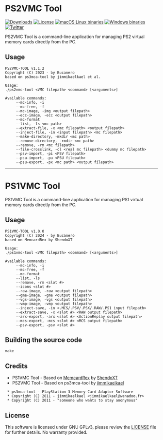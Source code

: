 # PS2VMC Tool

[![Downloads](https://img.shields.io/github/downloads/bucanero/ps2vmc-tool/total.svg?maxAge=3600)](https://github.com/bucanero/ps2vmc-tool/releases)
[![License](https://img.shields.io/github/license/bucanero/ps2vmc-tool.svg?maxAge=2592000)](https://github.com/bucanero/ps2vmc-tool/blob/main/LICENSE)
[![macOS Linux binaries](https://github.com/bucanero/ps2vmc-tool/actions/workflows/build.yml/badge.svg)](https://github.com/bucanero/ps2vmc-tool/actions/workflows/build.yml)
[![Windows binaries](https://github.com/bucanero/ps2vmc-tool/actions/workflows/build-win.yml/badge.svg)](https://github.com/bucanero/ps2vmc-tool/actions/workflows/build-win.yml)
[![Twitter](https://img.shields.io/twitter/follow/dparrino?label=Follow)](https://twitter.com/dparrino)

PS2VMC Tool is a command-line application for managing PS2 virtual memory cards directly from the PC.

## Usage

```
PS2VMC-TOOL v1.1.2
Copyright (C) 2023 - by Bucanero
based on ps3mca-tool by jimmikaelkael et al.

Usage:
./ps2vmc-tool <VMC filepath> <command> [<arguments>]

Available commands:
	 --mc-info, -i
	 --mc-free, -f
	 --mc-image, -img <output filepath>
	 --ecc-image, -ecc <output filepath>
	 --mc-format
	 --list, -ls <mc path>
	 --extract-file, -x <mc filepath> <output filepath>
	 --inject-file, -in <input filepath> <mc filepath>
	 --make-directory, -mkdir <mc path>
	 --remove-directory, -rmdir <mc path>
	 --remove, -rm <mc filepath>
	 --file-crosslink, -cl <real mc filepath> <dummy mc filepath>
	 --psv-import, -pi <PSV filepath>
	 --psu-import, -pu <PSU filepath>
	 --psu-export, -px <mc path> <output filepath>
```

---

# PS1VMC Tool

PS1VMC Tool is a command-line application for managing PS1 virtual memory cards directly from the PC.

## Usage

```
PS1VMC-TOOL v1.0.0
Copyright (C) 2024 - by Bucanero
based on MemcardRex by ShendoXT

Usage:
./ps1vmc-tool <VMC filepath> <command> [<arguments>]

Available commands:
	 --mc-info, -i
	 --mc-free, -f
	 --mc-format
	 --list, -ls
	 --remove, -rm <slot #>
	 --icons <slot #>
	 --raw-image, -raw <output filepath>
	 --gme-image, -gme <output filepath>
	 --vgs-image, -vgs <output filepath>
	 --vmp-image, -vmp <output filepath>
	 --inject-save, -in <.MCS/.PSV/.PSX/.RAW/.PS1 input filepath>
	 --extract-save, -x <slot #> <RAW output filepath>
	 --arx-export, -arx <slot #> <ActionReplay output filepath>
	 --mcs-export, -mcs <slot #> <MCS output filepath>
	 --psv-export, -psv <slot #>
```

## Building the source code

```
make
```

## Credits

- PS1VMC Tool - Based on [MemcardRex](https://github.com/ShendoXT/memcardrex) by [ShendoXT](https://github.com/ShendoXT)
- PS2VMC Tool - Based on ps3mca-tool by [jimmikaelkael](https://github.com/jimmikaelkael)

```
 * ps3mca-tool - PlayStation 3 Memory Card Adaptor Software
 * Copyright (C) 2011 - jimmikaelkael <jimmikaelkael@wanadoo.fr>
 * Copyright (C) 2011 - "someone who wants to stay anonymous"
```

## License

This software is licensed under GNU GPLv3, please review the [LICENSE](https://github.com/bucanero/ps2vmc-tool/blob/main/LICENSE)
file for further details. No warranty provided.
